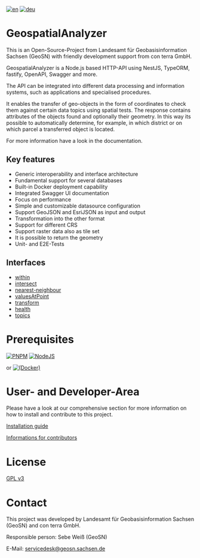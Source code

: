 [![en](https://img.shields.io/badge/lang-en-red.svg)](./README.md)
[![deu](https://img.shields.io/badge/lang-deu-green.svg)](./README.de.md)


# GeospatialAnalyzer

This is an Open-Source-Project from Landesamt für Geobasisinformation Sachsen (GeoSN) with friendly development support from con terra GmbH.

GeospatialAnalyzer is a Node.js based HTTP-API using NestJS, TypeORM, fastify, OpenAPI, Swagger and more.

The API can be integrated into different data processing and information systems, such as applications and specialised procedures.

It enables the transfer of geo-objects in the form of coordinates to check them against certain data topics using spatial tests.
The response contains attributes of the objects found and optionally their geometry. In this way its possible to automatically determine, for example, in which district or on which parcel a transferred object is located.

For more information have a look in the documentation.

## Key features

- Generic interoperability and interface architecture
- Fundamental support for several databases
- Built-in Docker deployment capability
- Integrated Swagger UI documentation
- Focus on performance
- Simple and customizable datasource configuration
- Support GeoJSON and EsriJSON as input and output 
- Transformation into the other format
- Support for different CRS
- Support raster data also as tile set
- It is possible to return the geometry
- Unit- and E2E-Tests

## Interfaces

- [within](documentation/within.md)
- [intersect](documentation/intersect.md)
- [nearest-neighbour](documentation/neighbour.md)
- [valuesAtPoint](documentation/valuesAtPoint.md)
- [transform](documentation/transform.md)
- [health](documentation/health.md)
- [topics](documentation/topics.md)

# Prerequisites

[![PNPM](https://img.shields.io/badge/pnpm-%234a4a4a.svg?style=for-the-badge&logo=pnpm&logoColor=f69220)](https://pnpm.io/installation)
[![NodeJS](https://img.shields.io/badge/nodejs-_version%20%3E=%2016-red)](https://nodejs.org/en/download/package-manager)

or
[![(Docker)](https://img.shields.io/badge/docker-%230db7ed.svg?style=for-the-badge&logo=docker&logoColor=white)](https://docs.docker.com/get-docker/)


# User- and Developer-Area

Please have a look at our comprehensive section for more information on how to install and contribute to this project.

[Installation guide](./README.development.md#prerequisites)

[Informations for contributors](./README.development.md#contribution)

# License

[GPL v3](./LICENSE)

# Contact

This project was developed by Landesamt für Geobasisinformation Sachsen (GeoSN) and con terra GmbH.

Responsible person: Sebe Weiß (GeoSN)

E-Mail: servicedesk@geosn.sachsen.de
